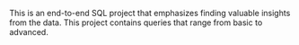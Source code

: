 This is an end-to-end SQL project that emphasizes finding valuable insights from the data. This project contains queries that range from basic to advanced.
